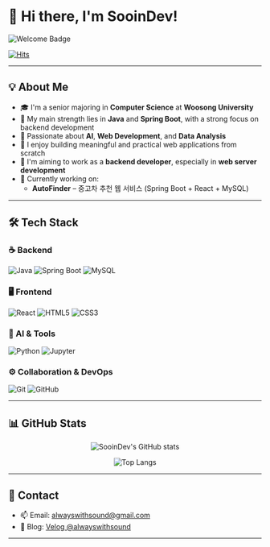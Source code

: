 # 👋 Hi there, I'm SooinDev!  
![Welcome Badge](https://img.shields.io/badge/Welcome%20to%20my%20GitHub-black?style=flat&logo=github)

[![Hits](https://hits.seeyoufarm.com/api/count/incr/badge.svg?url=github.com/SooinDev&count_bg=%2379C83D&title_bg=%23555555&icon=github.svg&icon_color=%23E7E7E7&title=hits&edge_flat=false)](https://hits.seeyoufarm.com)

---

## 💡 About Me
- 🎓 I'm a senior majoring in **Computer Science** at **Woosong University**
- 🔧 My main strength lies in **Java** and **Spring Boot**, with a strong focus on backend development
- 🧠 Passionate about **AI**, **Web Development**, and **Data Analysis**
- 🚀 I enjoy building meaningful and practical web applications from scratch
- 💼 I'm aiming to work as a **backend developer**, especially in **web server development**
- 🚗 Currently working on:  
  - **AutoFinder** – 중고차 추천 웹 서비스 (Spring Boot + React + MySQL)

---

## 🛠 Tech Stack

### ☕ Backend
![Java](https://img.shields.io/badge/Java-007396?style=flat-square&logo=OpenJDK&logoColor=white)
![Spring Boot](https://img.shields.io/badge/Spring_Boot-6DB33F?style=flat-square&logo=Spring-Boot&logoColor=white)
![MySQL](https://img.shields.io/badge/MySQL-005C84?style=flat-square&logo=MySQL&logoColor=white)

### 🖥️ Frontend
![React](https://img.shields.io/badge/React-20232A?style=flat-square&logo=React&logoColor=61DAFB)
![HTML5](https://img.shields.io/badge/HTML5-E34F26?style=flat-square&logo=HTML5&logoColor=white)
![CSS3](https://img.shields.io/badge/CSS3-1572B6?style=flat-square&logo=CSS3&logoColor=white)

### 🧠 AI & Tools
![Python](https://img.shields.io/badge/Python-3776AB?style=flat-square&logo=Python&logoColor=white)
![Jupyter](https://img.shields.io/badge/Jupyter-F37626?style=flat-square&logo=Jupyter&logoColor=white)

### ⚙️ Collaboration & DevOps
![Git](https://img.shields.io/badge/Git-F05032?style=flat-square&logo=Git&logoColor=white)
![GitHub](https://img.shields.io/badge/GitHub-181717?style=flat-square&logo=GitHub&logoColor=white)

---

## 📊 GitHub Stats

<div align="center">
  
![SooinDev's GitHub stats](https://github-readme-stats.vercel.app/api?username=SooinDev&show_icons=true&theme=tokyonight)
  
![Top Langs](https://github-readme-stats.vercel.app/api/top-langs/?username=SooinDev&layout=compact&theme=tokyonight)

</div>

---

## 🔗 Contact

- 📫 Email: alwayswithsound@gmail.com  
- 📝 Blog: [Velog @alwayswithsound](https://velog.io/@alwayswithsound/posts)

---
